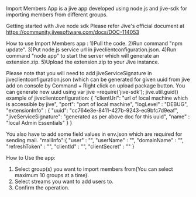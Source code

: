 Import Members App is a jive app developed using node.js and jive-sdk for importing members from different groups.

Getting started with Jive node sdk Please refer Jive's official document at https://community.jivesoftware.com/docs/DOC-114053

How to use Import Members app :
1)Pull the code.
2)Run command "npm update".
3)Put node.js service url in jiveclientconfiguration.json.
4)Run command "node app" to start the server which will generate an extension.zip.
5)Upload the extension.zip to your Jive instance.

Please note that you will need to add jiveServiceSignature in jiveclientconfiguration.json (which can be generated for given uuid from jive add on console by Command + Right click on upload package button.
You can generate new uuid using
var jive  =require('jive-sdk');
jive.util.guid()
example of jiveclientconfiguration:
{
    "clientUrl": "url of local machine which is accessible by jive",
    "port": "port of local machine",
    "logLevel" : "DEBUG",
    "extensionInfo" : {
        "uuid": "cc764e3e-8411-427b-9243-ec9bfc7d9eaf",
        "jiveServiceSignature": "generated as per above doc for this uuid",
        "name" : "local Admin Essentials"
    }
}

You also have to add some field values in env.json which are required for sending mail.
 "mailInfo":{
    "user" : "",
    "userName" : "",
    "domainName" : "",
    "refreshToken" : "",
    "clientId" : "",
    "clientSecret" : ""
  }

How to Use the app:
1) Select group(s) you want to import members from(You can select maximum 10 groups at a time).
2) Select streams you want to add users to.
3) Confirm the operation.
